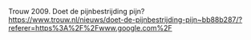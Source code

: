 Trouw 2009. Doet de pijnbestrijding pijn? https://www.trouw.nl/nieuws/doet-de-pijnbestrijding-pijn~bb88b287/?referer=https%3A%2F%2Fwww.google.com%2F
